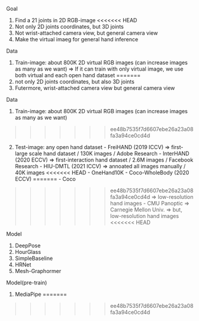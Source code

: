 Goal
  1. Find a 21 joints in 2D RGB-image
<<<<<<< HEAD
  2. Not only 2D joints coordinates, but 3D joints
  3. Not wrist-attached camera view, but general camera view
  4. Make the virtual imaeg for general hand inference

Data
  1. Train-image: about 800K 2D virtual RGB images (can increase images as many as we want)
    => If it can train with only virtual image, we use both virtual and each open hand dataset
=======
  2. not only 2D joints coordinates, but also 3D joints
  3. Futermore, wrist-attached camera view but general camera view


Data
  1. Train-image: about 800K 2D virtual RGB images (can increase images as many as we want)
>>>>>>> ee48b7535f7d6607ebe26a23a08fa3a94ce0cd4d
  2. Test-image: any open hand dataset
    - FreiHAND (2019 ICCV)
      => first-large scale hand dataset / 130K images / Adobe Research
    - InterHAND (2020 ECCV)
      => first-interaction hand dataset / 2.6M images / Facebook Research
    - HIU-DMTL (2021 ICCV)
      => annoated all images manually / 40K images
<<<<<<< HEAD
    - OneHand10K
    - Coco-WholeBody (2020 ECCV)
=======
    - Coco
>>>>>>> ee48b7535f7d6607ebe26a23a08fa3a94ce0cd4d
      => low-resolution hand images
    - CMU Panoptic
      => Carnegie Mellon Univ.
      => but, low-resolution hand images
<<<<<<< HEAD

Model
  1. DeepPose
  2. HourGlass
  3. SimpleBaseline
  4. HRNet
  5. Mesh-Graphormer

Model(pre-train)
  1. MediaPipe
=======
>>>>>>> ee48b7535f7d6607ebe26a23a08fa3a94ce0cd4d
